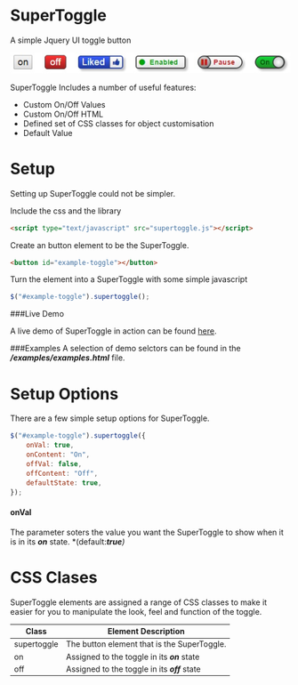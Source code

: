 # SuperToggle
A simple Jquery UI toggle button

![Example Super Selector](/examples/example.jpg?raw=true")

SuperToggle Includes a number of useful features:

- Custom On/Off Values
- Custom On/Off HTML
- Defined set of CSS classes for object customisation
- Default Value

Setup
================================
Setting up SuperToggle could not be simpler.

Include the css and the library
```html
<script type="text/javascript" src="supertoggle.js"></script>
```

Create an button element to be the SuperToggle.
```html
<button id="example-toggle"></button>
```

Turn the element into a SuperToggle with some simple javascript
```js
$("#example-toggle").supertoggle();
```

###Live Demo

A live demo of SuperToggle in action can be found [here](http://htmlpreview.github.io/?https://github.com/eventengineering/supertoggle/blob/master/examples/examples.html).

###Examples
A selection of demo selctors can be found in the ***/examples/examples.html*** file.


Setup Options
================================
There are a few simple setup options for SuperToggle.

```js
$("#example-toggle").supertoggle({
	onVal: true,
	onContent: "On",
	offVal: false,
	offContent: "Off",
	defaultState: true,
});
```

#### onVal
The parameter soters the value you want the SuperToggle to show when it is in its ***on*** state. *(default:****true***)*

CSS Clases
================================
SuperToggle elements are assigned a range of CSS classes to make it easier for you to manipulate the look, feel and function of the toggle.

Class | Element Description
---|---
supertoggle | The button element that is the SuperToggle.
on | Assigned to the toggle in its ***on*** state
off | Assigned to the toggle in its ***off*** state

